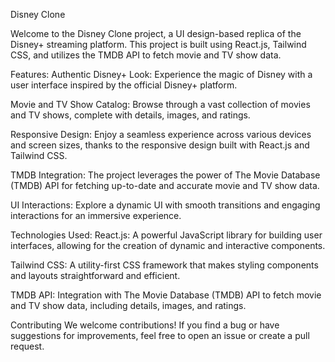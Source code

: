 Disney Clone


Welcome to the Disney Clone project, a UI design-based replica of the Disney+ streaming platform. This project is built using React.js, Tailwind CSS, and utilizes the TMDB API to fetch movie and TV show data.

Features:
Authentic Disney+ Look: Experience the magic of Disney with a user interface inspired by the official Disney+ platform.

Movie and TV Show Catalog: Browse through a vast collection of movies and TV shows, complete with details, images, and ratings.

Responsive Design: Enjoy a seamless experience across various devices and screen sizes, thanks to the responsive design built with React.js and Tailwind CSS.

TMDB Integration: The project leverages the power of The Movie Database (TMDB) API for fetching up-to-date and accurate movie and TV show data.

UI Interactions: Explore a dynamic UI with smooth transitions and engaging interactions for an immersive experience.

Technologies Used:
React.js: A powerful JavaScript library for building user interfaces, allowing for the creation of dynamic and interactive components.

Tailwind CSS: A utility-first CSS framework that makes styling components and layouts straightforward and efficient.

TMDB API: Integration with The Movie Database (TMDB) API to fetch movie and TV show data, including details, images, and ratings.

Contributing
We welcome contributions! If you find a bug or have suggestions for improvements, feel free to open an issue or create a pull request.
